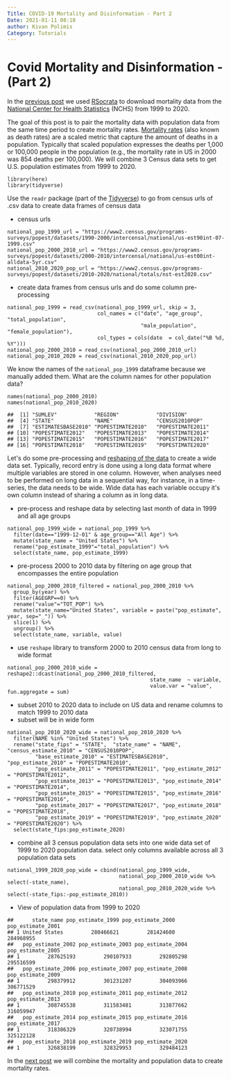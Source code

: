 ```yaml
---
Title: COVID-19 Mortality and Disinformation - Part 2
Date: 2021-01-11 08:10
author: Kivan Polimis
Category: Tutorials
---
```


# Covid Mortality and Disinformation - (Part 2)

In the [previous post](http://kivanpolimis.com/covid-19-mortality-and-disinformation-part-1.html) we used [RSocrata](https://cran.r-project.org/web/packages/RSocrata/index.html) to download mortality data from the [National Center for Health Statistics](https://www.cdc.gov/nchs/about/50th_anniversary.htm) (NCHS) from 1999 to 2020.

The goal of this post is to pair the mortality data with population data from the same time period to create mortality rates. [Mortality rates](https://en.wikipedia.org/wiki/Mortality_rate) (also known as death rates) are a scaled metric that capture the amount of deaths in a population. Typically that scaled population expresses the deaths per 1,000 or 100,000 people in the population (e.g., the mortality rate in US in 2000 was 854 deaths per 100,000). We will combine 3 Census data sets to get U.S. population estimates from 1999 to 2020.

``` {.r}
library(here)
library(tidyverse)
```

Use the `readr` package (part of the [Tidyverse](https://www.tidyverse.org/)) to go from census urls of .csv data to create data frames of census data

* census urls
``` {.r}
national_pop_1999_url = "https://www2.census.gov/programs-surveys/popest/datasets/1990-2000/intercensal/national/us-est90int-07-1999.csv"
national_pop_2000_2010_url = "https://www2.census.gov/programs-surveys/popest/datasets/2000-2010/intercensal/national/us-est00int-alldata-5yr.csv"
national_2010_2020_pop_url = "https://www2.census.gov/programs-surveys/popest/datasets/2010-2020/national/totals/nst-est2020.csv"
```

* create data frames from census urls and do some column pre-processing
``` {.r}
national_pop_1999 = read_csv(national_pop_1999_url, skip = 3,
                             col_names = c("date", "age_group", "total_population",
                                           "male_population", "female_population"),
                             col_types = cols(date  = col_date("%B %d, %Y")))
national_pop_2000_2010 = read_csv(national_pop_2000_2010_url)
national_pop_2010_2020 = read_csv(national_2010_2020_pop_url)
```

We know the names of the `national_pop_1999` dataframe because we manually added them. What are the column names for other population data?
``` {.r}
names(national_pop_2000_2010)
names(national_pop_2010_2020)
```


```
##  [1] "SUMLEV"            "REGION"            "DIVISION"         
##  [4] "STATE"             "NAME"              "CENSUS2010POP"    
##  [7] "ESTIMATESBASE2010" "POPESTIMATE2010"   "POPESTIMATE2011"  
## [10] "POPESTIMATE2012"   "POPESTIMATE2013"   "POPESTIMATE2014"  
## [13] "POPESTIMATE2015"   "POPESTIMATE2016"   "POPESTIMATE2017"  
## [16] "POPESTIMATE2018"   "POPESTIMATE2019"   "POPESTIMATE2020"
```

Let's do some pre-processing and [reshaping of the data](https://www.tutorialspoint.com/r/r_data_reshaping.htm) to create a wide data set. Typically, record entry is done using a long data format where multiple variables are stored in one column. However, when analyses need to be performed on long data in a sequential way, for instance, in a time-series, the data needs to be wide. Wide data has each variable occupy it's own column instead of sharing a column as in long data.

* pre-process and reshape data by selecting last month of data in 1999 and all age groups
``` {.r}
national_pop_1999_wide = national_pop_1999 %>%
  filter(date=="1999-12-01" & age_group=="All Age") %>%
  mutate(state_name = "United States") %>%
  rename("pop_estimate_1999"="total_population") %>%
  select(state_name, pop_estimate_1999)
```

* pre-process 2000 to 2010 data by filtering on age group that encompasses the entire population
``` {.r}
national_pop_2000_2010_filtered = national_pop_2000_2010 %>%
  group_by(year) %>%
  filter(AGEGRP==0) %>%
  rename("value"="TOT_POP") %>%
  mutate(state_name="United States", variable = paste("pop_estimate", year, sep="_")) %>%
  slice(1) %>%
  ungroup() %>%
  select(state_name, variable, value)

```

* use `reshape` library to transform 2000 to 2010 census data from long to wide format
``` {.r}
national_pop_2000_2010_wide = reshape2::dcast(national_pop_2000_2010_filtered,
                                              state_name  ~ variable,
                                              value.var = "value", fun.aggregate = sum)

```

* subset 2010 to 2020 data to include on US data and rename columns to match 1999 to 2010 data
* subset will be in wide form
``` {.r}
national_pop_2010_2020_wide = national_pop_2010_2020 %>%
  filter(NAME %in% "United States") %>%
  rename("state_fips" = "STATE",  "state_name" = "NAME", "census_estimate_2010" = "CENSUS2010POP",
         "base_estimate_2010" = "ESTIMATESBASE2010", "pop_estimate_2010" = "POPESTIMATE2010",
         "pop_estimate_2011" = "POPESTIMATE2011", "pop_estimate_2012" = "POPESTIMATE2012",
         "pop_estimate_2013" = "POPESTIMATE2013", "pop_estimate_2014" = "POPESTIMATE2014",
         "pop_estimate_2015" = "POPESTIMATE2015", "pop_estimate_2016" = "POPESTIMATE2016",
         "pop_estimate_2017" = "POPESTIMATE2017", "pop_estimate_2018" = "POPESTIMATE2018",
         "pop_estimate_2019" = "POPESTIMATE2019", "pop_estimate_2020" = "POPESTIMATE2020") %>%
  select(state_fips:pop_estimate_2020)
```

* combine all 3 census population data sets into one wide data set of 1999 to 2020 population data. select only columns available across all 3 population data sets
``` {.r}
national_1999_2020_pop_wide = cbind(national_pop_1999_wide,
                                    national_pop_2000_2010_wide %>% select(-state_name),
                                    national_pop_2010_2020_wide %>% select(-state_fips:-pop_estimate_2010))
```

* View of population data from 1999 to 2020

```
##      state_name pop_estimate_1999 pop_estimate_2000 pop_estimate_2001
## 1 United States         280466621         281424600         284968955
##   pop_estimate_2002 pop_estimate_2003 pop_estimate_2004 pop_estimate_2005
## 1         287625193         290107933         292805298         295516599
##   pop_estimate_2006 pop_estimate_2007 pop_estimate_2008 pop_estimate_2009
## 1         298379912         301231207         304093966         306771529
##   pop_estimate_2010 pop_estimate_2011 pop_estimate_2012 pop_estimate_2013
## 1         308745538         311583481         313877662         316059947
##   pop_estimate_2014 pop_estimate_2015 pop_estimate_2016 pop_estimate_2017
## 1         318386329         320738994         323071755         325122128
##   pop_estimate_2018 pop_estimate_2019 pop_estimate_2020
## 1         326838199         328329953         329484123
```

In the [next post](http://kivanpolimis.com/covid-19-mortality-and-disinformation-part-3.html) we will combine the mortality and population data to create mortality rates.
